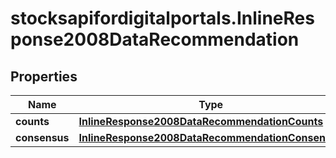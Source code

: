 # stocksapifordigitalportals.InlineResponse2008DataRecommendation

## Properties

Name | Type | Description | Notes
------------ | ------------- | ------------- | -------------
**counts** | [**InlineResponse2008DataRecommendationCounts**](InlineResponse2008DataRecommendationCounts.md) |  | [optional] 
**consensus** | [**InlineResponse2008DataRecommendationConsensus**](InlineResponse2008DataRecommendationConsensus.md) |  | [optional] 


